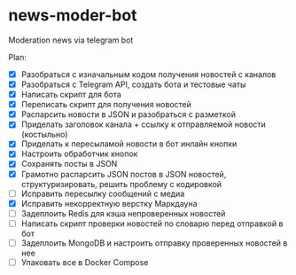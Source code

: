 # news-moder-bot
Moderation news via telegram bot


Plan:
- [x] Разобраться с изначальным кодом получения новостей с каналов
- [x] Разобраться с Telegram API, создать бота и тестовые чаты
- [x] Написать скрипт для бота
- [x] Переписать скрипт для получения новостей
- [x] Распарсить новости в JSON и разобраться с разметкой
- [x] Приделать заголовок канала + ссылку к отправляемой новости (костыльно)
- [x] Приделать к пересыламой новости в бот инлайн кнопки
- [x] Настроить обработчик кнопок
- [x] Сохранять посты в JSON
- [x] Грамотно распарсить JSON постов в JSON новостей, структуризировать, решить проблему с кодировкой
- [ ] Исправить пересылку сообщений с медиа
- [x] Исправить некорректную верстку Маркдауна
- [ ] Задеплоить Redis для кэша непроверенных новостей
- [ ] Написать скрипт проверки новостей по словарю перед отправкой в бот
- [ ] Задеплоить MongoDB и настроить отправку проверенных новостей в нее
- [ ] Упаковать все в Docker Compose
